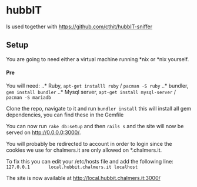 hubbIT
======
Is used together with https://github.com/cthit/hubbIT-sniffer

Setup
------
You are going to need either a virtual machine running \*nix or \*nix yourself.

#### Pre
You will need:
..* Ruby, `apt-get installl ruby` / `pacman -S ruby`
..* bundler, `gem install bundler`
..* Mysql server, `apt-get install mysql-server` / `pacman -S mariadb`

Clone the repo, navigate to it and run `bundler install` this will install all gem dependencies, you can find these in the Gemfile

You can now run `rake db:setup` and then `rails s` and the site will now be served on http://0.0.0.0:3000/.

You will probably be redirected to account in order to login since the cookies we use for chalmers.it are only allowed on \*.chalmers.it.

To fix this you can edit your /etc/hosts file and add the following line:
`127.0.0.1       local.hubbit.chalmers.it localhost`

The site is now available at http://local.hubbit.chalmers.it:3000/
